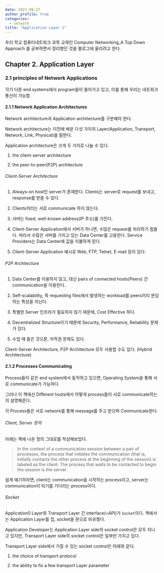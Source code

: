 ```yaml
---
date: 2021-09-27
author_profile: true
categories:
  - network
title: "Application Layer 1"
---
```

우리 학교 컴퓨터네트워크 과목 교재인 Computer Networking_A Top Down Approach 를 공부하면서 정리했던 것을 블로그에 올리려고 한다.

## Chapter 2. Application Layer

### 2.1 principles of Network Applications

각기 다른 end systems에서 program들이 돌아가고 있고, 이를 통해 우리는 네트워크 통신이 가능함.

#### 2.1.1 Network Application Architectures
Network architecture과 Application architecture를 구분해야 한다. 

Network architecture는 이전에 배운 다섯 가지의 Layer(Application, Transport, Network, Link, Physical)를 말한다.

Application architecture은 크게 두 가지로 나눌 수 있다. 

1. the client-server architecture

2. the peer-to-peer(P2P) architecture


###### Client-Server Architecture 

1. Always-on host인 server가 존재한다. Clients는 server로 request를 보내고, response를 받을 수 있다.

2. Clients끼리는 서로 communicate 하지 않는다.

3. 서버는 fixed, well-known address(IP 주소)를 가진다.

4. Client-Server Application에서 서버가 하나면, 수많은 request를 처리하기 힘들다. 따라서 수많은 서버를 가지고 있는 Data Center를 고용한다. Service Providers는 Data Center에 값을 지불하게 된다.

5. Client-Server Application 예시로 Web, FTP, Telnet, E-mail 등이 있다.

###### P2P Architecture

1. Data Center를 이용하지 않고, 대신 pairs of connected hosts(Peers) 간 communication을 이용한다..

2. Self-scalability, 즉 requesting files에서 발생하는 workload를 peers끼리 분담하는 특성을 지닌다.

3. 특별한 Server 인프라가 필요하지 않기 때문에, Cost Effective 하다.

4. Decentralized Structure이기 때문에 Security, Performance, Reliability 문제가 있다. 

5. 수업 때 들은 것으론, 저작권 문제도 있다.

Client-Server Architecture, P2P Architecture 모두 사용할 수도 있다. (Hybrid Architecture)



#### 2.1.2 Processes Communicating

Process들이 같은 end system에서 동작하고 있으면, Operating System을 통해 서로 communicate가 가능하다. 

그러나 이 책에선 Different hosts에서 어떻게 process들이 서로 communicate하는지 설명해준다. 

각 Process들은 서로 network를 통해 message를 주고 받으며 Communicate한다.


###### Client, Server 정의

아래는 책에 나온 정의 그대로를 작성해보았다.

> In the context of a communication session between a pair of processes, the process that initiates the communication (that is, initially contacts the other process at the beginning of the session) is labeled as the client. The process that waits to be contacted to begin the session is the server.

쉽게 얘기하자면, client는 communication을 시작하는 process이고, server는 communication이 되기를 기다리는 process이다.


###### Socket

Application0 Layer와 Transport Layer 간 interface(=API)가 `Socket`이다. 책에서는 Application Layer를 집, socket을 문으로 비유했다.

Application Developer는 Application Layer side의 socket control은 모두 지니고 있지만, Transport Layer side의 socket control은 일부만 가지고 있다.

Transport Layer side에서 가질 수 있는 socket control은 아래와 같다.

1. the choice of transport protocol

2. the ability to fix a few transport Layer parameter


